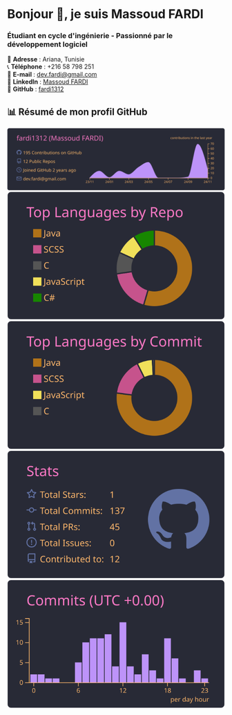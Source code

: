# Bonjour 👋, je suis Massoud FARDI

### Étudiant en cycle d'ingénierie - Passionné par le développement logiciel

📍 **Adresse** : Ariana, Tunisie  
📞 **Téléphone** : +216 58 798 251  
📧 **E-mail** : [dev.fardi@gmail.com](mailto:dev.fardi@gmail.com)  
🔗 **LinkedIn** : [Massoud FARDI](https://www.linkedin.com/in/massoudfardi)  
🔗 **GitHub** : [fardi1312](https://github.com/fardi1312) 

## 📊 **Résumé de mon profil GitHub**


[![](https://raw.githubusercontent.com/fardi1312/fardi1312/master/profile-summary-card-output/dracula/0-profile-details.svg)](https://github.com/vn7n24fzkq/github-profile-summary-cards)
[![](https://raw.githubusercontent.com/fardi1312/fardi1312/master/profile-summary-card-output/dracula/1-repos-per-language.svg)](https://github.com/vn7n24fzkq/github-profile-summary-cards)
[![](https://raw.githubusercontent.com/fardi1312/fardi1312/master/profile-summary-card-output/dracula/2-most-commit-language.svg)](https://github.com/vn7n24fzkq/github-profile-summary-cards)
[![](https://raw.githubusercontent.com/fardi1312/fardi1312/master/profile-summary-card-output/dracula/3-stats.svg)](https://github.com/vn7n24fzkq/github-profile-summary-cards)
[![](https://raw.githubusercontent.com/fardi1312/fardi1312/master/profile-summary-card-output/dracula/4-productive-time.svg)](https://github.com/vn7n24fzkq/github-profile-summary-cards)
